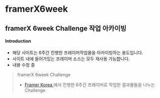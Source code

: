# framerX6week

## framerX 6week Challenge 작업 아카이빙

#### Introduction

- 해당 사이트는 6주간 진행한 프레이머작업물을 아카이빙하는 용도입니다.
- 사이트 내에 들어가있는 프레이머 소스는 모두 재사용 가능합니다.
- 내용 수정 중

> framerX 6week Challenge
>
> - [ Framer Korea ](https://www.facebook.com/groups/framerkorea/) 에서 진행한
>   6주간 프레이머로 작업한 결과물들을 나누는 Challenge
